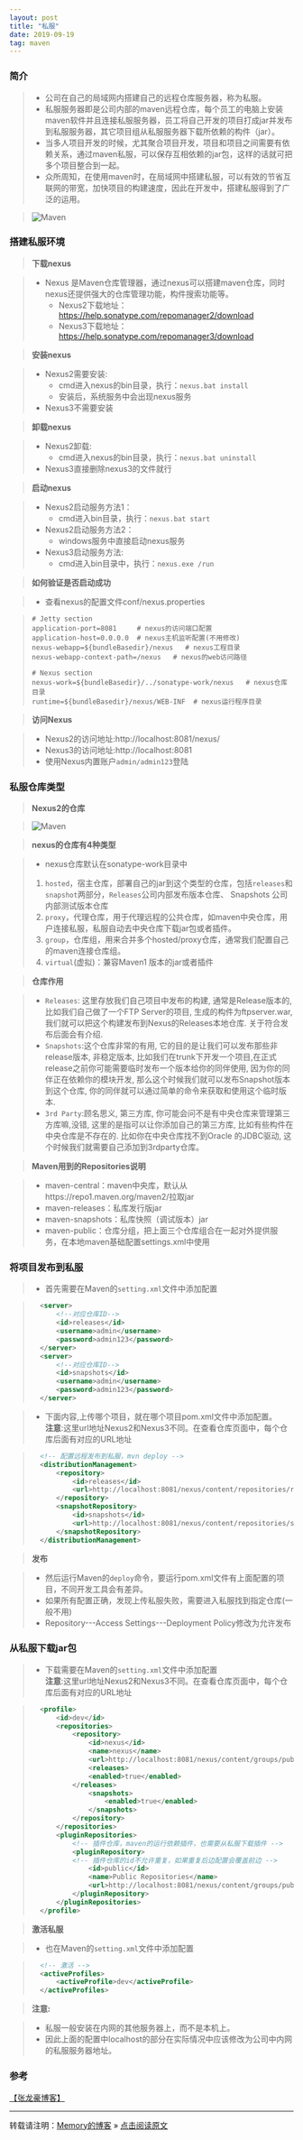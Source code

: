 ```yaml
---
layout: post
title: "私服"
date: 2019-09-19
tag: maven
---
```

### 简介

> * 公司在自己的局域网内搭建自己的远程仓库服务器，称为私服。
> * 私服服务器即是公司内部的maven远程仓库，每个员工的电脑上安装maven软件并且连接私服服务器，员工将自己开发的项目打成jar并发布到私服服务器，其它项目组从私服服务器下载所依赖的构件（jar）。
> * 当多人项目开发的时候，尤其聚合项目开发，项目和项目之间需要有依赖关系，通过maven私服，可以保存互相依赖的jar包，这样的话就可把多个项目整合到一起。
> * 众所周知，在使用maven时，在局域网中搭建私服，可以有效的节省互联网的带宽，加快项目的构建速度，因此在开发中，搭建私服得到了广泛的运用。

> ![Maven](/images/Maven/023.png)

### 搭建私服环境

> **下载nexus**

> * Nexus 是Maven仓库管理器，通过nexus可以搭建maven仓库，同时nexus还提供强大的仓库管理功能，构件搜索功能等。
>   - Nexus2下载地址：<https://help.sonatype.com/repomanager2/download>
>   - Nexus3下载地址：<https://help.sonatype.com/repomanager3/download>

> **安装nexus**

> * Nexus2需要安装:
>   - cmd进入nexus的bin目录，执行：`nexus.bat install`
>   - 安装后，系统服务中会出现nexus服务
> * Nexus3不需要安装

> **卸载nexus**

> * Nexus2卸载:
>   - cmd进入nexus的bin目录，执行：`nexus.bat uninstall`
> * Nexus3直接删除nexus3的文件就行

> **启动nexus**

> * Nexus2启动服务方法1：
>   - cmd进入bin目录，执行：`nexus.bat start`
> * Nexus2启动服务方法2：
>   - windows服务中直接启动nexus服务
> * Nexus3启动服务方法:
>   - cmd进入bin目录中，执行：`nexus.exe /run`

> **如何验证是否启动成功**

> * 查看nexus的配置文件conf/nexus.properties

> ```
> # Jetty section
> application-port=8081  	# nexus的访问端口配置
> application-host=0.0.0.0 	# nexus主机监听配置(不用修改)
> nexus-webapp=${bundleBasedir}/nexus 	# nexus工程目录
> nexus-webapp-context-path=/nexus	 # nexus的web访问路径
>
> # Nexus section
> nexus-work=${bundleBasedir}/../sonatype-work/nexus   # nexus仓库目录
> runtime=${bundleBasedir}/nexus/WEB-INF  # nexus运行程序目录
> ```

> **访问Nexus**

> * Nexus2的访问地址:http://localhost:8081/nexus/
> * Nexus3的访问地址:http://localhost:8081
> * 使用Nexus内置账户`admin/admin123`登陆

### 私服仓库类型

> **Nexus2的仓库**

> ![Maven](/images/Maven/024.png)

> **nexus的仓库有4种类型**

> * nexus仓库默认在sonatype-work目录中
> 1. `hosted`，宿主仓库，部署自己的jar到这个类型的仓库，包括`releases`和`snapshot`两部分，`Releases`公司内部发布版本仓库、 Snapshots 公司内部测试版本仓库
> 2. `proxy`，代理仓库，用于代理远程的公共仓库，如maven中央仓库，用户连接私服，私服自动去中央仓库下载jar包或者插件。 
> 3. `group`，仓库组，用来合并多个hosted/proxy仓库，通常我们配置自己的maven连接仓库组。
> 4. `virtual`(虚拟)：兼容Maven1 版本的jar或者插件

> **仓库作用**

> * `Releases`: 这里存放我们自己项目中发布的构建, 通常是Release版本的, 比如我们自己做了一个FTP Server的项目, 生成的构件为ftpserver.war, 我们就可以把这个构建发布到Nexus的Releases本地仓库. 关于符合发布后面会有介绍.
> * `Snapshots`:这个仓库非常的有用, 它的目的是让我们可以发布那些非release版本, 非稳定版本, 比如我们在trunk下开发一个项目,在正式release之前你可能需要临时发布一个版本给你的同伴使用, 因为你的同伴正在依赖你的模块开发, 那么这个时候我们就可以发布Snapshot版本到这个仓库, 你的同伴就可以通过简单的命令来获取和使用这个临时版本.
> * `3rd Party`:顾名思义, 第三方库, 你可能会问不是有中央仓库来管理第三方库嘛,没错, 这里的是指可以让你添加自己的第三方库, 比如有些构件在中央仓库是不存在的. 比如你在中央仓库找不到Oracle 的JDBC驱动, 这个时候我们就需要自己添加到3rdparty仓库。 

> **Maven用到的Repositories说明**

> * maven-central：maven中央库，默认从https://repo1.maven.org/maven2/拉取jar
> * maven-releases：私库发行版jar
> * maven-snapshots：私库快照（调试版本）jar
> * maven-public：仓库分组，把上面三个仓库组合在一起对外提供服务，在本地maven基础配置settings.xml中使用


### 将项目发布到私服

> * 首先需要在Maven的`setting.xml`文件中添加配置

> ```xml
>   <server>
>       <!--对应仓库ID-->
>       <id>releases</id>
>       <username>admin</username>
>       <password>admin123</password>
>   </server>
>   <server>
>       <!--对应仓库ID-->
>       <id>snapshots</id>
>       <username>admin</username>
>       <password>admin123</password>
>   </server>
>```

> * 下面内容,上传哪个项目，就在哪个项目pom.xml文件中添加配置。  
> **注意**:这里url地址Nexus2和Nexus3不同。在查看仓库页面中，每个仓库后面有对应的URL地址

> ```xml
>   <!-- 配置远程发布到私服，mvn deploy -->
>   <distributionManagement>
>       <repository>
>           <id>releases</id>
>           <url>http://localhost:8081/nexus/content/repositories/releases/</url>
>       </repository> 
>       <snapshotRepository>
>           <id>snapshots</id>
>           <url>http://localhost:8081/nexus/content/repositories/snapshots/</url>
>       </snapshotRepository> 
>   </distributionManagement>
>```

> **发布**

> * 然后运行Maven的`deploy`命令，要运行pom.xml文件有上面配置的项目，不同开发工具会有差异。
> * 如果所有配置正确，发现上传私服失败，需要进入私服找到指定仓库(一般不用)
> * Repository---Access Settings---Deployment Policy修改为允许发布

### 从私服下载jar包

> * 下载需要在Maven的`setting.xml`文件中添加配置  
> **注意**:这里url地址Nexus2和Nexus3不同。在查看仓库页面中，每个仓库后面有对应的URL地址

>```xml
>   <profile>
>       <id>dev</id>
>       <repositories>
>           <repository>
>               <id>nexus</id>
>               <name>nexus</name>
>               <url>http://localhost:8081/nexus/content/groups/public/</url>
>               <releases>
>               <enabled>true</enabled>
>           </releases>
>               <snapshots>
>                   <enabled>true</enabled>
>               </snapshots>
>           </repository>
>       </repositories>
>       <pluginRepositories>  
>           <!-- 插件仓库，maven的运行依赖插件，也需要从私服下载插件 -->
>           <pluginRepository>  
>           <!-- 插件仓库的id不允许重复，如果重复后边配置会覆盖前边 -->
>               <id>public</id>  
>               <name>Public Repositories</name>  
>               <url>http://localhost:8081/nexus/content/groups/public/</url>  
>           </pluginRepository>  
>       </pluginRepositories>  
>   </profile>
>```

> **激活私服**

> * 也在Maven的`setting.xml`文件中添加配置

>```xml
>   <!-- 激活 -->
>   <activeProfiles>
>       <activeProfile>dev</activeProfile>
>   </activeProfiles>
>```

> **注意:**

> * 私服一般安装在内网的其他服务器上，而不是本机上。
> * 因此上面的配置中localhost的部分在实际情况中应该修改为公司中内网的私服服务器地址。

### 参考

[【张龙豪博客】](https://www.cnblogs.com/knowledgesea/p/11190579.html)


<hr/>
    
转载请注明：[Memory的博客](https://www.shendonghai.com) » [点击阅读原文](https://www.shendonghai.com/2019/09/%E7%A7%81%E6%9C%8D/) 